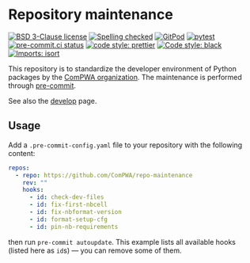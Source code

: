 # Repository maintenance

[![BSD 3-Clause license](https://img.shields.io/badge/License-BSD_3--Clause-blue.svg)](https://opensource.org/licenses/BSD-3-Clause)
[![Spelling checked](https://img.shields.io/badge/cspell-checked-brightgreen.svg)](https://github.com/streetsidesoftware/cspell/tree/master/packages/cspell)
[![GitPod](https://img.shields.io/badge/Gitpod-ready--to--code-blue?logo=gitpod)](https://gitpod.io/#https://github.com/ComPWA/repo-maintenance)
[![pytest](https://github.com/ComPWA/qrules/workflows/pytest/badge.svg)](https://github.com/ComPWA/qrules/actions?query=branch%3Amain+workflow%3Apytest)
[![pre-commit.ci status](https://results.pre-commit.ci/badge/github/ComPWA/repo-maintenance/main.svg)](https://results.pre-commit.ci/latest/github/ComPWA/repo-maintenance/main)
[![code style: prettier](https://img.shields.io/badge/code_style-prettier-ff69b4.svg?style=flat-square)](https://github.com/prettier/prettier)
[![Code style: black](https://img.shields.io/badge/code%20style-black-000000.svg)](https://github.com/psf/black)
[![Imports: isort](https://img.shields.io/badge/%20imports-isort-%231674b1?style=flat&labelColor=ef8336)](https://pycqa.github.io/isort)

This repository is to standardize the developer environment of Python packages
by the [ComPWA organization](https://github.com/ComPWA). The maintenance is
performed through [pre-commit](https://pre-commit.com).

See also the
[develop](https://compwa-org.readthedocs.io/en/stable/develop.html) page.

## Usage

Add a `.pre-commit-config.yaml` file to your repository with the following
content:

```yaml
repos:
  - repo: https://github.com/ComPWA/repo-maintenance
    rev: ""
    hooks:
      - id: check-dev-files
      - id: fix-first-nbcell
      - id: fix-nbformat-version
      - id: format-setup-cfg
      - id: pin-nb-requirements
```

then run `pre-commit autoupdate`. This example lists all available hooks
(listed here as `id`s) ― you can remove some of them.

